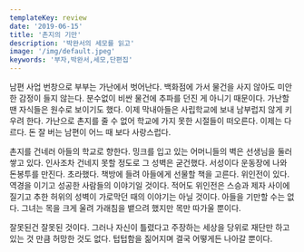 ```yaml
---
templateKey: review
date: '2019-06-15'
title: '촌지의 기만'
description: '박완서의 세모를 읽고'
image: '/img/default.jpeg'
keywords: '부자,박완서,세모,단편집'
---
```


남편 사업 번창으로 부부는 가난에서 벗어난다. 백화점에 가서 물건을 사지 않아도 미안한 감정이 들지 않는다. 분수없이 비싼 물건에 추파를 던진 게 아니기 때문이다. 가난할 땐 자식들은 원수로 보이기도 했다. 이제 막내아들은 사립학교에 보내 남부럽지 않게 키우려 한다. 가난으로 촌지를 줄 수 없어 학교에 가지 못한 시절들이 떠오른다. 이제는 다르다. 돈 잘 버는 남편이 어느 때 보다 사랑스럽다.

촌지를 건네러 아들의 학교로 향한다. 밍크를 입고 있는 어머니들의 벽은 선생님을 둘러쌓고 있다. 인사조차 건네지 못할 정도로 그 성벽은 굳건했다. 서성이다 운동장에 나와 돈봉투를 만진다. 초라했다. 책방에 들려 아들에게 선물할 책을 고른다. 위인전이 있다. 역경을 이기고 성공한 사람들의 이야기일 것이다. 적어도 위인전은 스승과 제자 사이에 질기고 추한 허위의 성벽이 가로막던 때의 이야기는 아닐 것이다. 아들을 기만할 수는 없다. 그녀는 목을 크게 울려 가래침을 뱉으려 했지만 목만 따가울 뿐이다.

잘못된건 잘못된 것이다. 그러나 자신이 틀렸다고 주장하는 세상을 당위로 재단만 하고있는 것 만큼 허망한 것도 없다. 텁텁함을 짊어지며 결국 어떻게든 나아갈 뿐이다.